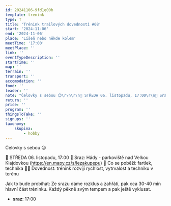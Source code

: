 ```yaml
---
id: 20241106-9fd1e00b
template: trenink
type: T
title: 'Trénink trailových dovedností #08'
start: '2024-11-06'
end: '2024-11-06'
place: 'Líšeň nebo někde kolem'
meetTime: '17:00'
meetPlace: ''
link: ''
eventTypeDescription: ''
startTime: ''
map: ''
terrain: ''
transport: ''
accomodation: ''
food: ''
leader: ''
note: "Čelovky s sebou 😉\r\n\r\n📆 STŘEDA 06. listopadu, 17:00\r\n📍 Sraz: Hády - parkoviště nad Velkou Klajdovkou (https://en.mapy.cz/s/lezakupepu)\r\n👟 Co se poběží: fartlek, technika\r\n💪🏼 Dovednost: trénink rozvíjí rychlost, vytrvalost a techniku v terénu\r\n\r\nJak to bude probíhat:\r\nZe srazu dáme rozklus a zahřátí, pak cca 30-40 min hlavní část tréninku. Každý pěkně svým tempem a pak ještě vyklusat."
return: ''
price: ''
program: ''
thingsToTake: ''
signups: ''
taxonomy:
    skupina:
        - hobby
---
```


Čelovky s sebou 😉

📆 STŘEDA 06. listopadu, 17:00
📍 Sraz: Hády - parkoviště nad Velkou Klajdovkou (https://en.mapy.cz/s/lezakupepu)
👟 Co se poběží: fartlek, technika
💪🏼 Dovednost: trénink rozvíjí rychlost, vytrvalost a techniku v terénu

Jak to bude probíhat:
Ze srazu dáme rozklus a zahřátí, pak cca 30-40 min hlavní část tréninku. Každý pěkně svým tempem a pak ještě vyklusat.
* **sraz**: 17:00
